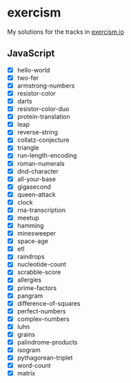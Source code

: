 # exercism
My solutions for the tracks in [exercism.io](https://exercism.io)

## JavaScript

- [x] hello-world
- [x] two-fer 
- [x] armstrong-numbers 
- [x] resistor-color 
- [x] darts 
- [x] resistor-color-duo 
- [x] protein-translation 
- [x] leap 
- [x] reverse-string 
- [x] collatz-conjecture 
- [x] triangle 
- [x] run-length-encoding 
- [x] roman-numerals 
- [x] dnd-character 
- [x] all-your-base 
- [x] gigasecond 
- [x] queen-attack 
- [x] clock 
- [x] rna-transcription 
- [x] meetup 
- [x] hamming 
- [x] minesweeper 
- [x] space-age 
- [x] etl 
- [x] raindrops 
- [x] nucleotide-count 
- [x] scrabble-score 
- [x] allergies 
- [x] prime-factors 
- [x] pangram
- [x] difference-of-squares
- [x] perfect-numbers
- [x] complex-numbers
- [x] luhn
- [x] grains
- [x] palindrome-products 
- [x] isogram
- [x] pythagorean-triplet 
- [x] word-count 
- [x] matrix 
